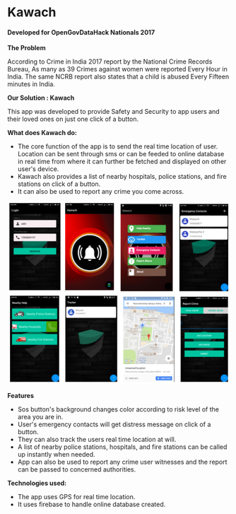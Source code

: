 # Kawach
#### Developed for OpenGovDataHack Nationals 2017 

**The Problem**

According to Crime in India 2017 report by the National Crime Records Bureau, As many as 39 Crimes against women were reported Every Hour in India.
The same NCRB report also states that a child is abused Every Fifteen minutes in India.

**Our Solution : Kawach**

This app was developed to provide Safety and Security to app users and their loved ones on just one click of a button.

**What does Kawach do:**

* The core function of the app is to send the real time location of user. Location can be sent through sms or can be feeded to online database in real time from where it can further be fetched and displayed on other user's device.
* Kawach also provides a list of nearby hospitals, police stations, and fire stations on click of a button.
* It can also be used to report any crime you come across.

![Screenshot](images/1.png)
![Screenshot](images/2.png)

**Features**

* Sos button's background changes color according to risk level of the area you are in.
* User's emergency contacts will get distress message on click of a button.
* They can also track the users real time location at will.
* A list of nearby police stations, hospitals, and fire stations can be called up instantly when needed.
* App can also be used to report any crime user witnesses and the report can be passed to concerned authorities.

**Technologies used:**

* The app uses GPS for real time location. 
* It uses firebase to handle online database created. 


